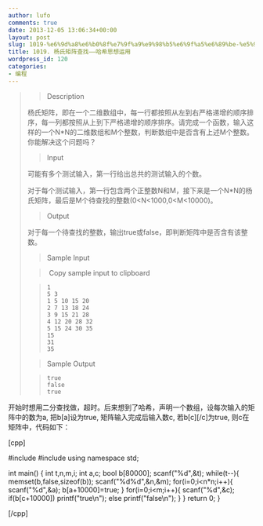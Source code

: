 ```yaml
---
author: lufo
comments: true
date: 2013-12-05 13:06:34+00:00
layout: post
slug: 1019-%e6%9d%a8%e6%b0%8f%e7%9f%a9%e9%98%b5%e6%9f%a5%e6%89%be-%e5%93%88%e5%b8%8c%e6%80%9d%e6%83%b3%e8%bf%90%e7%94%a8
title: 1019. 杨氏矩阵查找——哈希思想运用
wordpress_id: 120
categories:
- 编程
---
```


<blockquote>

> 
> Description
> 
> 

> 
> 

杨氏矩阵，即在一个二维数组中，每一行都按照从左到右严格递增的顺序排序，每一列都按照从上到下严格递增的顺序排序。请完成一个函数，输入这样的一个N*N的二维数组和M个整数，判断数组中是否含有上述M个整数。你能解决这个问题吗？




> 
> 

> 
> Input
> 
> 

> 
> 

可能有多个测试输入，第一行给出总共的测试输入的个数。

对于每个测试输入，第一行包含两个正整数N和M，接下来是一个N*N的杨氏矩阵，最后是M个待查找的整数(0<N<1000,0<M<10000)。


> 
> 

> 
> Output
> 
> 

> 
> 

对于每一个待查找的整数，输出true或false，即判断矩阵中是否含有该整数。




> 
> 

> 
> Sample Input
> 
> 

> 
>  Copy sample input to clipboard
> 
> 

> 
> 

>     
>     1
>     5 3
>     1 5 10 15 20
>     2 7 13 18 24
>     3 9 15 21 28
>     4 12 20 28 32 
>     5 15 24 30 35
>     15
>     31
>     35
> 
> 

> 
> 

> 
> Sample Output
> 
> 

> 
> 

>     
>     true
>     false
>     true
> 
> 

> 
> </blockquote>


开始时想用二分查找做，超时。后来想到了哈希，声明一个数组，设每次输入的矩阵中的数为a, 把b[a]设为true, 矩阵输入完成后输入数c, 若b[c][/c]为true, 则c在矩阵中，代码如下：

[cpp]

#include <cstdio>
#include <cstring>
using namespace std;

int main() {
 int t,n,m,i;
 int a,c;
 bool b[80000];
 scanf("%d",&t);
 while(t--){
 memset(b,false,sizeof(b));
 scanf("%d%d",&n,&m);
 for(i=0;i<n*n;i++){
 scanf("%d",&a);
 b[a+10000]=true;
 }
 for(i=0;i<m;i++){
 scanf("%d",&c);
 if(b[c+10000])
 printf("true\n");
 else
 printf("false\n");
 }
 }
 return 0;
}

[/cpp]
